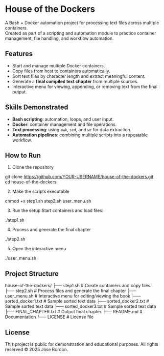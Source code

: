 # House of the Dockers  
A Bash + Docker automation project for processing text files across multiple containers.  
Created as part of a scripting and automation module to practice container management, file handling, and workflow automation.


## Features
- Start and manage multiple Docker containers.
- Copy files from host to containers automatically.
- Sort text files by character length and extract meaningful content.
- Generate a **final compiled text chapter** from multiple sources.
- Interactive menu for viewing, appending, or removing text from the final output.


## Skills Demonstrated
- **Bash scripting**: automation, loops, and user input.
- **Docker**: container management and file operations.
- **Text processing**: using `awk`, `sed`, and `wc` for data extraction.
- **Automation pipelines**: combining multiple scripts into a repeatable workflow.


## How to Run

1. Clone the repository

git clone https://github.com/YOUR-USERNAME/house-of-the-dockers.git
cd house-of-the-dockers

2. Make the scripts executable

chmod +x step1.sh step2.sh user_menu.sh

3. Run the setup
Start containers and load files:

./step1.sh

4. Process and generate the final chapter

./step2.sh

5. Open the interactive menu

./user_menu.sh

## Project Structure


house-of-the-dockers/
├── step1.sh                # Create containers and copy files
├── step2.sh                # Process files and generate the final chapter
├── user_menu.sh            # Interactive menu for editing/viewing the book
├── sorted_docker1.txt      # Sample sorted text data
├── sorted_docker2.txt      # Sample sorted text data
├── sorted_docker3.txt      # Sample sorted text data
├── FINAL_CHAPTER.txt       # Output final chapter
├── README.md               # Documentation
└── LICENSE                 # License file


## License
This project is public for demonstration and educational purposes.
All rights reserved © 2025 Jose Bordon.

